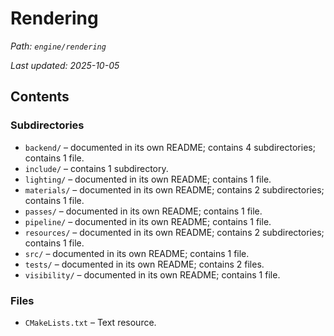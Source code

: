 # Rendering

_Path: `engine/rendering`_

_Last updated: 2025-10-05_


## Contents

### Subdirectories

- `backend/` – documented in its own README; contains 4 subdirectories; contains 1 file.
- `include/` – contains 1 subdirectory.
- `lighting/` – documented in its own README; contains 1 file.
- `materials/` – documented in its own README; contains 2 subdirectories; contains 1 file.
- `passes/` – documented in its own README; contains 1 file.
- `pipeline/` – documented in its own README; contains 1 file.
- `resources/` – documented in its own README; contains 2 subdirectories; contains 1 file.
- `src/` – documented in its own README; contains 1 file.
- `tests/` – documented in its own README; contains 2 files.
- `visibility/` – documented in its own README; contains 1 file.

### Files

- `CMakeLists.txt` – Text resource.
